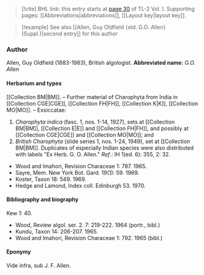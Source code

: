 > [!cite] BHL link: this entry starts at [page 30](https://www.biodiversitylibrary.org/page/33120161) of TL-2 Vol. I.
> Supporting pages: [[Abbreviations|abbreviations]], [[Layout key|layout key]].

> [!example] See also [[Allen, Guy Oldfield {std. G.O. Allen} (Suppl.)|second entry]] for this author

### Author

Allen, Guy Oldfield (1883-1963), British algologist. 
**Abbreviated name**: *G.O. Allen*

#### Herbarium and types

[[Collection BM|BM]]. – Further material of Charophyta from India in [[Collection CGE|CGE]], [[Collection FH|FH]], [[Collection K|K]], [[Collection MO|MO]]. – Exsiccatae:
1. *Charophyta indica* (fasc. 1, nos. 1-14, 1927), sets at [[Collection BM|BM]], [[Collection E|E]] and [[Collection FH|FH]], and possibly at [[Collection CGE|CGE]] and [[Collection MO|MO]]; and
2. *British Charophyta* (slide series 1, nos. 1-24, 1949), set at [[Collection BM|BM]]. Duplicates of especially Indian species were also distributed with labels "Ex Herb. G. O. Allen."
*Ref*.: IH 1(ed. 6): 355, 2: 32.
- Wood and Imahori, Revision Characeae 1: 787. 1965.
- Sayre, Mem. New York Bot. Gard. 19(1): 59. 1969.
- Koster, Taxon 18: 549. 1969.
- Hedge and Lamond, Index coll. Edinburgh 53. 1970.

#### Bibliography and biography

Kew 1: 40.
- Wood, Review algol. ser. 2. 7: 219-222. 1964 (portr., bibl.)
- Kundu, Taxon 14: 206-207. 1965.
- Wood and Imahori, Revision Characeae 1: 792. 1965 (bibl.)

#### Eponymy

Vide infra, sub J. F. Allen.

